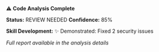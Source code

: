 ⚠️ **Code Analysis Complete**

**Status:** REVIEW NEEDED
**Confidence:** 85%

**Skill Development:**
✨ Demonstrated: Fixed 2 security issues

_Full report available in the analysis details_